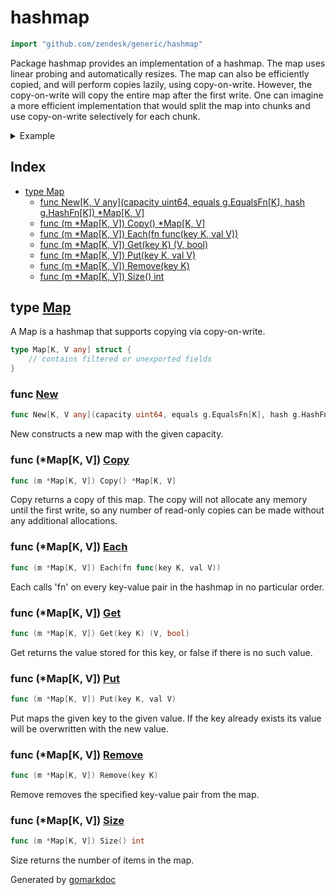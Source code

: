<!-- Code generated by gomarkdoc. DO NOT EDIT -->

# hashmap

```go
import "github.com/zendesk/generic/hashmap"
```

Package hashmap provides an implementation of a hashmap\. The map uses linear probing and automatically resizes\. The map can also be efficiently copied\, and will perform copies lazily\, using copy\-on\-write\. However\, the copy\-on\-write will copy the entire map after the first write\. One can imagine a more efficient implementation that would split the map into chunks and use copy\-on\-write selectively for each chunk\.

<details><summary>Example</summary>
<p>

```go
package main

import (
	"fmt"
	g "github.com/zendesk/generic"
	"github.com/zendesk/generic/hashmap"
)

func main() {
	m := hashmap.New[string, int](1, g.Equals[string], g.HashString)
	m.Put("foo", 42)
	m.Put("bar", 13)

	fmt.Println(m.Get("foo"))
	fmt.Println(m.Get("baz"))

	m.Remove("foo")

	fmt.Println(m.Get("foo"))

}
```

#### Output

```
42 true
0 false
0 false
```

</p>
</details>

## Index

- [type Map](<#type-map>)
  - [func New[K, V any](capacity uint64, equals g.EqualsFn[K], hash g.HashFn[K]) *Map[K, V]](<#func-new>)
  - [func (m *Map[K, V]) Copy() *Map[K, V]](<#func-mapk-v-copy>)
  - [func (m *Map[K, V]) Each(fn func(key K, val V))](<#func-mapk-v-each>)
  - [func (m *Map[K, V]) Get(key K) (V, bool)](<#func-mapk-v-get>)
  - [func (m *Map[K, V]) Put(key K, val V)](<#func-mapk-v-put>)
  - [func (m *Map[K, V]) Remove(key K)](<#func-mapk-v-remove>)
  - [func (m *Map[K, V]) Size() int](<#func-mapk-v-size>)


## type [Map](<https://github.com/zendesk/generic/blob/master/hashmap/map.go#L20-L27>)

A Map is a hashmap that supports copying via copy\-on\-write\.

```go
type Map[K, V any] struct {
    // contains filtered or unexported fields
}
```

### func [New](<https://github.com/zendesk/generic/blob/master/hashmap/map.go#L35>)

```go
func New[K, V any](capacity uint64, equals g.EqualsFn[K], hash g.HashFn[K]) *Map[K, V]
```

New constructs a new map with the given capacity\.

### func \(\*Map\[K\, V\]\) [Copy](<https://github.com/zendesk/generic/blob/master/hashmap/map.go#L165>)

```go
func (m *Map[K, V]) Copy() *Map[K, V]
```

Copy returns a copy of this map\. The copy will not allocate any memory until the first write\, so any number of read\-only copies can be made without any additional allocations\.

### func \(\*Map\[K\, V\]\) [Each](<https://github.com/zendesk/generic/blob/master/hashmap/map.go#L178>)

```go
func (m *Map[K, V]) Each(fn func(key K, val V))
```

Each calls 'fn' on every key\-value pair in the hashmap in no particular order\.

### func \(\*Map\[K\, V\]\) [Get](<https://github.com/zendesk/generic/blob/master/hashmap/map.go#L51>)

```go
func (m *Map[K, V]) Get(key K) (V, bool)
```

Get returns the value stored for this key\, or false if there is no such value\.

### func \(\*Map\[K\, V\]\) [Put](<https://github.com/zendesk/generic/blob/master/hashmap/map.go#L88>)

```go
func (m *Map[K, V]) Put(key K, val V)
```

Put maps the given key to the given value\. If the key already exists its value will be overwritten with the new value\.

### func \(\*Map\[K\, V\]\) [Remove](<https://github.com/zendesk/generic/blob/master/hashmap/map.go#L128>)

```go
func (m *Map[K, V]) Remove(key K)
```

Remove removes the specified key\-value pair from the map\.

### func \(\*Map\[K\, V\]\) [Size](<https://github.com/zendesk/generic/blob/master/hashmap/map.go#L158>)

```go
func (m *Map[K, V]) Size() int
```

Size returns the number of items in the map\.



Generated by [gomarkdoc](<https://github.com/princjef/gomarkdoc>)
